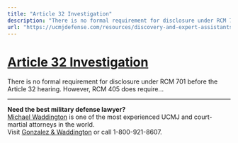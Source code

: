 ```yaml
---
title: "Article 32 Investigation"
description: "There is no formal requirement for disclosure under RCM 701 before the Article 32 hearing. However, RCM 405 does require..."
url: "https://ucmjdefense.com/resources/discovery-and-expert-assistants/appendix/article-32-investigation.html"
---
```


# [Article 32 Investigation](https://ucmjdefense.com/resources/discovery-and-expert-assistants/appendix/article-32-investigation.html)

There is no formal requirement for disclosure under RCM 701 before the Article 32 hearing. However, RCM 405 does require...

---

**Need the best military defense lawyer?**  
[Michael Waddington](https://ucmjdefense.com/attorneys/michael-stewart-waddington-partner.html) is one of the most experienced UCMJ and court-martial attorneys in the world.  
Visit [Gonzalez & Waddington](https://ucmjdefense.com) or call 1-800-921-8607.
